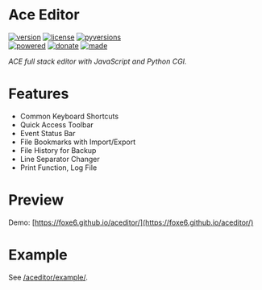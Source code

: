 # Ace Editor

<badges>[![version](https://img.shields.io/pypi/v/aceditor.svg)](https://pypi.org/project/aceditor/)
[![license](https://img.shields.io/pypi/l/aceditor.svg)](https://pypi.org/project/aceditor/)
[![pyversions](https://img.shields.io/pypi/pyversions/aceditor.svg)](https://pypi.org/project/aceditor/)  
[![powered](https://img.shields.io/badge/Say-Thanks-ddddff.svg)](https://saythanks.io/to/foxe6)
[![donate](https://img.shields.io/badge/Donate-Paypal-0070ba.svg)](https://paypal.me/foxe6)
[![made](https://img.shields.io/badge/Made%20with-PyCharm-red.svg)](https://www.jetbrains.com/pycharm/)
</badges>

<i>ACE full stack editor with JavaScript and Python CGI.</i>

# Features

- Common Keyboard Shortcuts
- Quick Access Toolbar
- Event Status Bar
- File Bookmarks with Import/Export
- File History for Backup
- Line Separator Changer
- Print Function, Log File

# Preview

Demo: [https://foxe6.github.io/aceditor/](https://foxe6.github.io/aceditor/)

# Example

See [/aceditor/example/](http://code.foxe6.kozow.com/aceditor/example/).